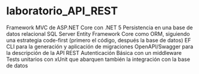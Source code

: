 # laboratorio_API_REST
Framework MVC de ASP.NET Core con .NET 5
Persistencia en una base de datos relacional SQL Server
Entity Framework Core como ORM, siguiendo una estrategia code-first (primero el código, después la base de datos)
EF CLI para la generación y aplicación de migraciones
OpenAPI/Swagger para la descripción de la API REST
Autenticación Básica con un middleware
Tests unitarios con xUnit que abarquen también la integración con la base de datos
